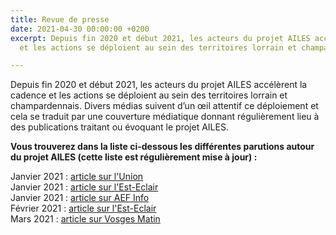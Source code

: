 ```yaml
---
title: Revue de presse
date: 2021-04-30 00:00:00 +0200
excerpt: Depuis fin 2020 et début 2021, les acteurs du projet AILES accélère la cadence
  et les actions se déploient au sein des territoires lorrain et champardennais.

---
```

Depuis fin 2020 et début 2021, les acteurs du projet AILES accélèrent la cadence et les actions se déploient au sein des territoires lorrain et champardennais. Divers médias suivent d’un œil attentif ce déploiement et cela se traduit par une couverture médiatique donnant régulièrement lieu à des publications traitant ou évoquant le projet AILES.

**Vous trouverez dans la liste ci-dessous les différentes parutions autour du projet AILES (cette liste est régulièrement mise à jour) :**

Janvier 2021 : [article sur l'Union](/uploads/2021_01_14_union.pdf)  
Janvier 2021 : [article sur l'Est-Eclair](https://abonne.lest-eclair.fr/id224708/article/2021-01-19/un-dispositif-pour-donner-des-ailes-aux-lyceens)  
Janvier 2021 : [article sur AEF Info](https://www.aefinfo.fr/depeche/643734)  
Février 2021 : [article sur l'Est-Eclair](/uploads/2021_02_02_est_eclair.pdf)  
Mars 2021 : [article sur Vosges Matin](/uploads/2021_03_vosges_matin_talent_campus.pdf)